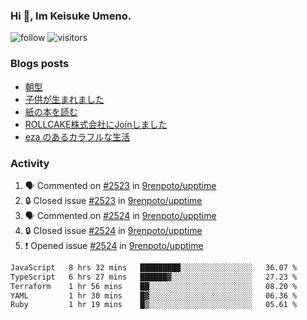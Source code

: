 ### Hi 👋, Im Keisuke Umeno.

<!--
**9renpoto/9renpoto** is a ✨ _special_ ✨ repository because its `README.md` (this file) appears on your GitHub profile.

Here are some ideas to get you started:

- 🔭 I’m currently working on ...
- 🌱 I’m currently learning ...
- 👯 I’m looking to collaborate on ...
- 🤔 I’m looking for help with ...
- 💬 Ask me about ...
- 📫 How to reach me: ...
- 😄 Pronouns: ...
- ⚡ Fun fact: ...
-->

![follow](https://img.shields.io/github/followers/9renpoto?label=Follow&style=social)
![visitors](https://komarev.com/ghpvc/?username=9renpoto&label=Profile%20views&color=0e75b6&style=flat)

### Blogs posts

<!-- BLOG-POST-LIST:START -->
- [朝型](https://9renpoto.win/entry/2024/05/29/im-an-early)
- [子供が生まれました](https://9renpoto.win/entry/2024/04/18/hello-world)
- [紙の本を読む](https://9renpoto.win/entry/2024/02/25/reading-papar-book)
- [ROLLCAKE株式会社にJoinしました](https://9renpoto.win/entry/2024/02/11/join)
- [eza のあるカラフルな生活](https://9renpoto.win/entry/2024/02/01/eza)
<!-- BLOG-POST-LIST:END -->

### Activity

<!--START_SECTION:activity-->
1. 🗣 Commented on [#2523](https://github.com/9renpoto/upptime/issues/2523#issuecomment-2214825753) in [9renpoto/upptime](https://github.com/9renpoto/upptime)
2. 🔒 Closed issue [#2523](https://github.com/9renpoto/upptime/issues/2523) in [9renpoto/upptime](https://github.com/9renpoto/upptime)
3. 🗣 Commented on [#2524](https://github.com/9renpoto/upptime/issues/2524#issuecomment-2214768242) in [9renpoto/upptime](https://github.com/9renpoto/upptime)
4. 🔒 Closed issue [#2524](https://github.com/9renpoto/upptime/issues/2524) in [9renpoto/upptime](https://github.com/9renpoto/upptime)
5. ❗ Opened issue [#2524](https://github.com/9renpoto/upptime/issues/2524) in [9renpoto/upptime](https://github.com/9renpoto/upptime)
<!--END_SECTION:activity-->

<!--START_SECTION:waka-->

```txt
JavaScript   8 hrs 32 mins   █████████░░░░░░░░░░░░░░░░   36.07 %
TypeScript   6 hrs 27 mins   ██████▓░░░░░░░░░░░░░░░░░░   27.23 %
Terraform    1 hr 56 mins    ██░░░░░░░░░░░░░░░░░░░░░░░   08.20 %
YAML         1 hr 30 mins    █▓░░░░░░░░░░░░░░░░░░░░░░░   06.36 %
Ruby         1 hr 19 mins    █▒░░░░░░░░░░░░░░░░░░░░░░░   05.61 %
```

<!--END_SECTION:waka-->
